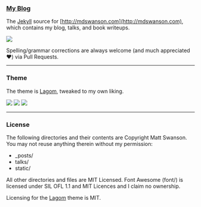 ### [My Blog](http://mdswanson.com)

The [Jekyll](http://jekyllrb.com/) source for [http://mdswanson.com](http://mdswanson.com), which contains my blog, talks, and book writeups.

![](https://raw.github.com/swanson/swanson.github.com/master/screenshots/home.png)

Spelling/grammar corrections are always welcome (and much appreciated :heart:) via Pull Requests.

---
### Theme
The theme is [Lagom](https://github.com/swanson/lagom), tweaked to my own liking. 

![](https://raw.github.com/swanson/swanson.github.com/master/screenshots/blog.png)
![](https://raw.github.com/swanson/swanson.github.com/master/screenshots/review.png)
![](https://raw.github.com/swanson/swanson.github.com/master/screenshots/responsive.png)

---

### License
The following directories and their contents are Copyright Matt Swanson. You may not reuse anything therein without my permission:

* _posts/
* talks/
* static/

All other directories and files are MIT Licensed. Font Awesome (font/) is licensed under SIL OFL 1.1 and MIT Licences and I claim no ownership.

Licensing for the [Lagom](https://github.com/swanson/lagom) theme is MIT.